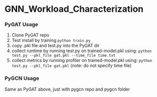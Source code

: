 # GNN_Workload_Characterization

### PyGAT Usage
1. Clone PyGAT repo
2. Test install by training `python train.py`
3. copy .pkl file and test.py into the PyGAT dir
4. collect runtime by running test.py on trained-model.pkl using: `python test.py --pkl_file gat.pkl --time_file time.txt`
5. collect metrics by running profiler on trained-model.pkl using: `python test.py --pkl_file gat.pkl` (note: do not specify time file)

### PyGCN Usage
Same as PyGAT above, just with pygcn repo and pygcn folder
